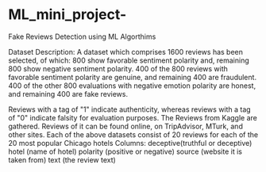 # ML_mini_project-
Fake Reviews Detection using ML Algorthims

Dataset Description:
A dataset which comprises 1600 reviews has been selected, of which:
800 show favorable sentiment polarity and,
remaining 800 show negative sentiment polarity. 
400 of the 800 reviews with favorable sentiment polarity are genuine, and remaining 400 are fraudulent. 
400 of the other 800 evaluations with negative emotion polarity are honest, and remaining 400 are fake reviews.

Reviews with a tag of "1" indicate authenticity, whereas reviews with a tag of "0" indicate falsity for evaluation purposes. The Reviews from Kaggle are gathered. Reviews of it can be found online, on TripAdvisor, MTurk, and other sites.
Each of the above datasets consist of 20 reviews for each of the 20 most popular Chicago hotels
Columns: 
deceptive(truthful or deceptive)
hotel (name of hotel)
polarity (positive or negative)
source (website it is taken from)
text (the review text)

